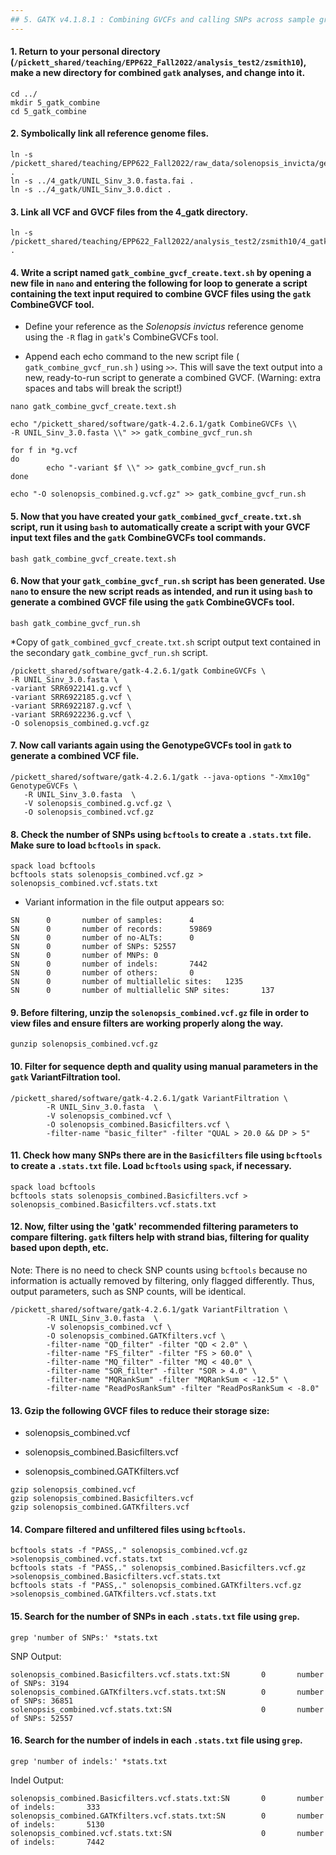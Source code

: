 ```yaml
---
## 5. GATK v4.1.8.1 : Combining GVCFs and calling SNPs across sample groups
---
```

#### 1. Return to your personal directory (`/pickett_shared/teaching/EPP622_Fall2022/analysis_test2/zsmith10`), make a new directory for combined `gatk` analyses, and change into it.
```
cd ../
mkdir 5_gatk_combine
cd 5_gatk_combine
```

#### 2. Symbolically link all reference genome files.
```
ln -s /pickett_shared/teaching/EPP622_Fall2022/raw_data/solenopsis_invicta/genome/UNIL_Sinv_3.0.fasta .
ln -s ../4_gatk/UNIL_Sinv_3.0.fasta.fai .
ln -s ../4_gatk/UNIL_Sinv_3.0.dict .
```

#### 3. Link all VCF and GVCF files from the 4_gatk directory.
```
ln -s /pickett_shared/teaching/EPP622_Fall2022/analysis_test2/zsmith10/4_gatk/*vcf .
```

#### 4. Write a script named `gatk_combine_gvcf_create.text.sh` by opening a new file in `nano` and entering the following for loop to generate a script containing the text input required to combine GVCF files using the `gatk` CombineGVCF tool.

* Define your reference as the _Solenopsis invictus_ reference genome using the `-R` flag in `gatk`'s CombineGVCFs tool. 

* Append each echo command to the new script file ( `gatk_combine_gvcf_run.sh` ) using `>>`. This will save the text output into a new, ready-to-run script to generate a combined GVCF. (Warning: extra spaces and tabs will break the script!)

```
nano gatk_combine_gvcf_create.text.sh
```
```
echo "/pickett_shared/software/gatk-4.2.6.1/gatk CombineGVCFs \\
-R UNIL_Sinv_3.0.fasta \\" >> gatk_combine_gvcf_run.sh

for f in *g.vcf
do
        echo "-variant $f \\" >> gatk_combine_gvcf_run.sh
done

echo "-O solenopsis_combined.g.vcf.gz" >> gatk_combine_gvcf_run.sh

```

#### 5. Now that you have created your `gatk_combined_gvcf_create.txt.sh` script, run it using `bash` to automatically create a script with your GVCF input text files and the `gatk` CombineGVCFs tool commands.
```
bash gatk_combine_gvcf_create.text.sh
```

#### 6. Now that your `gatk_combine_gvcf_run.sh` script has been generated. Use `nano` to ensure the new script reads as intended, and run it using `bash` to generate a combined GVCF file using the `gatk` CombineGVCFs tool.
```
bash gatk_combine_gvcf_run.sh
```
*Copy of `gatk_combined_gvcf_create.txt.sh` script output text contained in the secondary `gatk_combine_gvcf_run.sh` script.
```
/pickett_shared/software/gatk-4.2.6.1/gatk CombineGVCFs \
-R UNIL_Sinv_3.0.fasta \
-variant SRR6922141.g.vcf \
-variant SRR6922185.g.vcf \
-variant SRR6922187.g.vcf \
-variant SRR6922236.g.vcf \
-O solenopsis_combined.g.vcf.gz
```

#### 7. Now call variants again using the GenotypeGVCFs tool in `gatk` to generate a combined VCF file.
```
/pickett_shared/software/gatk-4.2.6.1/gatk --java-options "-Xmx10g" GenotypeGVCFs \
   -R UNIL_Sinv_3.0.fasta  \
   -V solenopsis_combined.g.vcf.gz \
   -O solenopsis_combined.vcf.gz
```

#### 8. Check the number of SNPs using `bcftools` to create a `.stats.txt` file. Make sure to load `bcftools` in `spack`.
```
spack load bcftools
bcftools stats solenopsis_combined.vcf.gz > solenopsis_combined.vcf.stats.txt
```
* Variant information in the file output appears so:
```
SN      0       number of samples:      4
SN      0       number of records:      59869
SN      0       number of no-ALTs:      0
SN      0       number of SNPs: 52557
SN      0       number of MNPs: 0
SN      0       number of indels:       7442
SN      0       number of others:       0
SN      0       number of multiallelic sites:   1235
SN      0       number of multiallelic SNP sites:       137
```

#### 9. Before filtering, unzip the `solenopsis_combined.vcf.gz` file in order to view files and ensure filters are working properly along the way.
```
gunzip solenopsis_combined.vcf.gz
```

#### 10. Filter for sequence depth and quality using manual parameters in the `gatk` VariantFiltration tool.
```
/pickett_shared/software/gatk-4.2.6.1/gatk VariantFiltration \
        -R UNIL_Sinv_3.0.fasta  \
        -V solenopsis_combined.vcf \
        -O solenopsis_combined.Basicfilters.vcf \
        -filter-name "basic_filter" -filter "QUAL > 20.0 && DP > 5"
```

#### 11. Check how many SNPs there are in the `Basicfilters` file using `bcftools` to create a `.stats.txt` file. Load `bcftools` using `spack`, if necessary.
```
spack load bcftools
bcftools stats solenopsis_combined.Basicfilters.vcf > solenopsis_combined.Basicfilters.vcf.stats.txt
```

#### 12. Now, filter using the 'gatk' recommended filtering parameters to compare filtering. `gatk` filters help with strand bias, filtering for quality based upon depth, etc.
Note: There is no need to check SNP counts using `bcftools` because no information is actually removed by filtering, only flagged differently. Thus, output parameters, such as SNP counts, will be identical.

```
/pickett_shared/software/gatk-4.2.6.1/gatk VariantFiltration \
        -R UNIL_Sinv_3.0.fasta  \
        -V solenopsis_combined.vcf \
        -O solenopsis_combined.GATKfilters.vcf \
        -filter-name "QD_filter" -filter "QD < 2.0" \
        -filter-name "FS_filter" -filter "FS > 60.0" \
        -filter-name "MQ_filter" -filter "MQ < 40.0" \
        -filter-name "SOR_filter" -filter "SOR > 4.0" \
        -filter-name "MQRankSum" -filter "MQRankSum < -12.5" \
        -filter-name "ReadPosRankSum" -filter "ReadPosRankSum < -8.0" 
```
#### 13. Gzip the following GVCF files to reduce their storage size:
* solenopsis_combined.vcf 

* solenopsis_combined.Basicfilters.vcf 

* solenopsis_combined.GATKfilters.vcf 
```
gzip solenopsis_combined.vcf
gzip solenopsis_combined.Basicfilters.vcf
gzip solenopsis_combined.GATKfilters.vcf
```

#### 14. Compare filtered and unfiltered files using `bcftools`.
```
bcftools stats -f "PASS,." solenopsis_combined.vcf.gz >solenopsis_combined.vcf.stats.txt
bcftools stats -f "PASS,." solenopsis_combined.Basicfilters.vcf.gz >solenopsis_combined.Basicfilters.vcf.stats.txt
bcftools stats -f "PASS,." solenopsis_combined.GATKfilters.vcf.gz >solenopsis_combined.GATKfilters.vcf.stats.txt
```

#### 15. Search for the number of SNPs in each `.stats.txt` file using `grep`.
```
grep 'number of SNPs:' *stats.txt
```
SNP Output:
```
solenopsis_combined.Basicfilters.vcf.stats.txt:SN       0       number of SNPs: 3194
solenopsis_combined.GATKfilters.vcf.stats.txt:SN        0       number of SNPs: 36851
solenopsis_combined.vcf.stats.txt:SN                    0       number of SNPs: 52557
```

#### 16. Search for the number of indels in each `.stats.txt` file using `grep`.
```
grep 'number of indels:' *stats.txt
```
Indel Output:
```
solenopsis_combined.Basicfilters.vcf.stats.txt:SN       0       number of indels:       333
solenopsis_combined.GATKfilters.vcf.stats.txt:SN        0       number of indels:       5130
solenopsis_combined.vcf.stats.txt:SN                    0       number of indels:       7442
```
